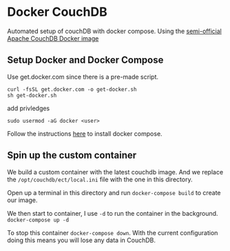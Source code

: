 # Docker CouchDB

Automated setup of couchDB with docker compose. Using the [semi-official Apache CouchDB Docker image](https://github.com/apache/couchdb-docker)

## Setup Docker and Docker Compose

Use get.docker.com since there is a pre-made script.

```
curl -fsSL get.docker.com -o get-docker.sh
sh get-docker.sh
```

add privledges

```
sudo usermod -aG docker <user>
```

Follow the instructions [here](https://docs.docker.com/compose/install/#install-compose) to install docker compose.

## Spin up the custom container

We build a custom container with the latest couchdb image. And we replace the `/opt/couchdb/ect/local.ini` file with the one in this directory.

Open up a terminal in this directory and run `docker-compose build` to create our image.

We then start to container, I use `-d` to run the container in the background. `docker-compose up -d`

To stop this container `docker-compose down`. With the current configuration doing this means you will lose any data in CouchDB.
